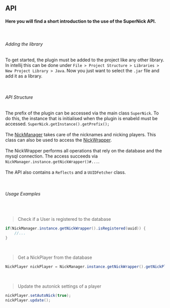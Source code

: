 ## API
#### Here you will find a short introduction to the use of the SuperNick API.

<br>

###### Adding the library

To get started, the plugin must be added to the project like any other library. In intellij this can be done under
`File > Project Structure > Libraries > New Project Library > Java`.
Now you just want to select the `.jar` file and add it as a library.

<br>

###### API Structure

The prefix of the plugin can be accessed via the main class `SuperNick`. To do this, the instance that is initialised when the plugin is enabeld must be accessed.
``SuperNick.getInstance().getPrefix();``
<br>
<br>
The [NickManager](https://github.com/chris23lngr/SuperNick/blob/main/src/main/java/de/z1up/supernick/nick/NickManager.java) takes care of the nicknames and nicking players. This class can also be used to access the [NickWrapper](https://github.com/chris23lngr/SuperNick/blob/main/src/main/java/de/z1up/supernick/nick/NickWrapper.java).
<br>
<br>
The NickWrapper performs all operations that rely on the database and the mysql connection. The access succeeds via `NickManager.instance.getNickWrapper()#...`.
<br>
<br>
The API also contains a `Reflects` and a `UUIDFetcher` class. 

<br>

###### Usage Examples

<br>

> Check if a User is registered to the database
```java
if(NickManager.instance.getNickWrapper().isRegistered(uuid)) {
    //...
}
```

<br>

> Get a NickPlayer from the database
```java
NickPlayer nickPlayer = NickManager.instance.getNickWrapper().getNickPlayer(uuid);
```

<br>

> Update the autonick settings of a player
```java
nickPlayer.setAutoNick(true);
nickPlayer.update();
```
